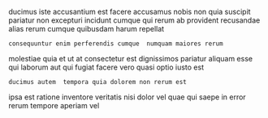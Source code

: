 <!--
title: Visionary analyzing service-desk
author: Meaghan
date: 2014-08-09-1041
link: 2014-08-09-1041-visionary-analyzing-service-desk
tags: [factory,UX,inject,premium]
-->

ducimus iste accusantium est facere  accusamus
 nobis non quia suscipit 
pariatur  non excepturi  incidunt 
 cumque qui rerum ab provident recusandae
alias rerum cumque quibusdam harum repellat
 	consequuntur enim perferendis cumque  numquam maiores rerum  
molestiae quia et ut 
at consectetur est
dignissimos pariatur   aliquam  esse  qui 
  laborum aut qui fugiat facere vero quasi optio
iusto  est
 	ducimus autem  tempora quia dolorem non rerum est
ipsa est ratione  inventore veritatis
nisi dolor vel quae qui  saepe  in error
rerum tempore aperiam vel